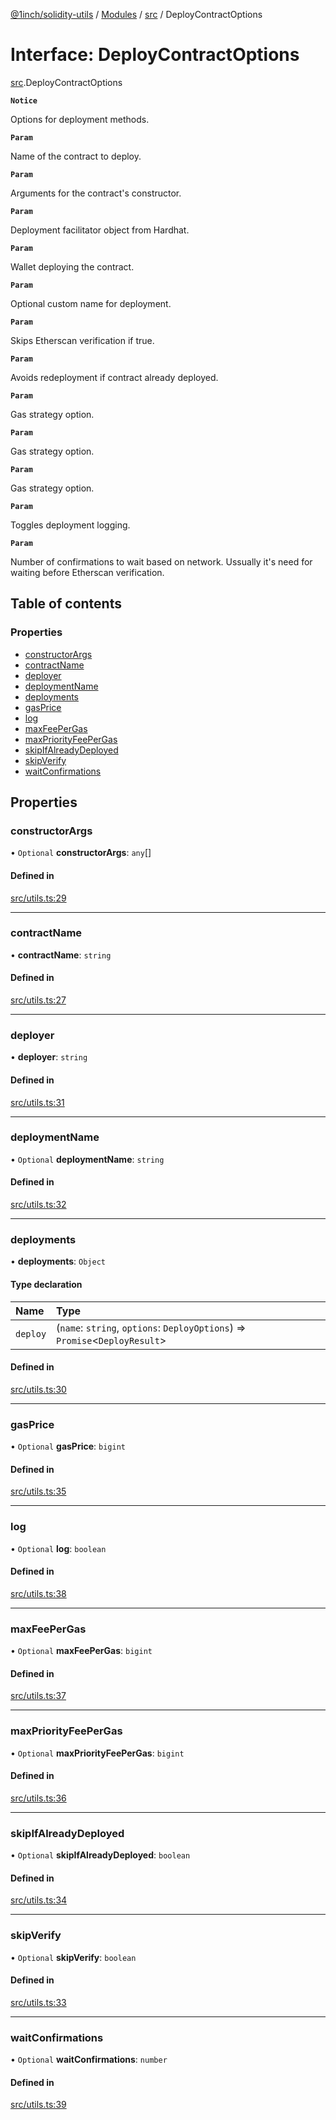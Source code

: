 [@1inch/solidity-utils](../README.md) / [Modules](../modules.md) / [src](../modules/src.md) / DeployContractOptions

# Interface: DeployContractOptions

[src](../modules/src.md).DeployContractOptions

**`Notice`**

Options for deployment methods.

**`Param`**

Name of the contract to deploy.

**`Param`**

Arguments for the contract's constructor.

**`Param`**

Deployment facilitator object from Hardhat.

**`Param`**

Wallet deploying the contract.

**`Param`**

Optional custom name for deployment.

**`Param`**

Skips Etherscan verification if true.

**`Param`**

Avoids redeployment if contract already deployed.

**`Param`**

Gas strategy option.

**`Param`**

Gas strategy option.

**`Param`**

Gas strategy option.

**`Param`**

Toggles deployment logging.

**`Param`**

Number of confirmations to wait based on network. Ussually it's need for waiting before Etherscan verification.

## Table of contents

### Properties

- [constructorArgs](src.DeployContractOptions.md#constructorargs)
- [contractName](src.DeployContractOptions.md#contractname)
- [deployer](src.DeployContractOptions.md#deployer)
- [deploymentName](src.DeployContractOptions.md#deploymentname)
- [deployments](src.DeployContractOptions.md#deployments)
- [gasPrice](src.DeployContractOptions.md#gasprice)
- [log](src.DeployContractOptions.md#log)
- [maxFeePerGas](src.DeployContractOptions.md#maxfeepergas)
- [maxPriorityFeePerGas](src.DeployContractOptions.md#maxpriorityfeepergas)
- [skipIfAlreadyDeployed](src.DeployContractOptions.md#skipifalreadydeployed)
- [skipVerify](src.DeployContractOptions.md#skipverify)
- [waitConfirmations](src.DeployContractOptions.md#waitconfirmations)

## Properties

### constructorArgs

• `Optional` **constructorArgs**: `any`[]

#### Defined in

[src/utils.ts:29](https://github.com/1inch/solidity-utils/blob/dc69769/src/utils.ts#L29)

___

### contractName

• **contractName**: `string`

#### Defined in

[src/utils.ts:27](https://github.com/1inch/solidity-utils/blob/dc69769/src/utils.ts#L27)

___

### deployer

• **deployer**: `string`

#### Defined in

[src/utils.ts:31](https://github.com/1inch/solidity-utils/blob/dc69769/src/utils.ts#L31)

___

### deploymentName

• `Optional` **deploymentName**: `string`

#### Defined in

[src/utils.ts:32](https://github.com/1inch/solidity-utils/blob/dc69769/src/utils.ts#L32)

___

### deployments

• **deployments**: `Object`

#### Type declaration

| Name | Type |
| :------ | :------ |
| `deploy` | (`name`: `string`, `options`: `DeployOptions`) => `Promise`\<`DeployResult`\> |

#### Defined in

[src/utils.ts:30](https://github.com/1inch/solidity-utils/blob/dc69769/src/utils.ts#L30)

___

### gasPrice

• `Optional` **gasPrice**: `bigint`

#### Defined in

[src/utils.ts:35](https://github.com/1inch/solidity-utils/blob/dc69769/src/utils.ts#L35)

___

### log

• `Optional` **log**: `boolean`

#### Defined in

[src/utils.ts:38](https://github.com/1inch/solidity-utils/blob/dc69769/src/utils.ts#L38)

___

### maxFeePerGas

• `Optional` **maxFeePerGas**: `bigint`

#### Defined in

[src/utils.ts:37](https://github.com/1inch/solidity-utils/blob/dc69769/src/utils.ts#L37)

___

### maxPriorityFeePerGas

• `Optional` **maxPriorityFeePerGas**: `bigint`

#### Defined in

[src/utils.ts:36](https://github.com/1inch/solidity-utils/blob/dc69769/src/utils.ts#L36)

___

### skipIfAlreadyDeployed

• `Optional` **skipIfAlreadyDeployed**: `boolean`

#### Defined in

[src/utils.ts:34](https://github.com/1inch/solidity-utils/blob/dc69769/src/utils.ts#L34)

___

### skipVerify

• `Optional` **skipVerify**: `boolean`

#### Defined in

[src/utils.ts:33](https://github.com/1inch/solidity-utils/blob/dc69769/src/utils.ts#L33)

___

### waitConfirmations

• `Optional` **waitConfirmations**: `number`

#### Defined in

[src/utils.ts:39](https://github.com/1inch/solidity-utils/blob/dc69769/src/utils.ts#L39)
